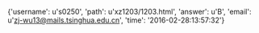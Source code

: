 {'username': u's0250', 'path': u'xz1203/1203.html', 'answer': u'B', 'email': u'zj-wu13@mails.tsinghua.edu.cn', 'time': '2016-02-28:13:57:32'}